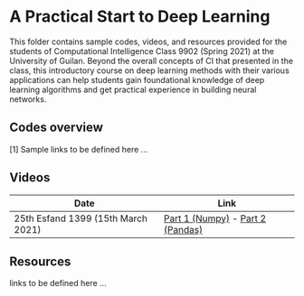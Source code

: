 # A Practical Start to Deep Learning

This folder contains sample codes, videos, and resources provided for the students of Computational Intelligence Class 9902 (Spring 2021) at the University of Guilan. Beyond the overall concepts of CI that presented in the class, this introductory course on deep learning methods with their various applications can help students gain foundational knowledge of deep learning algorithms and get practical experience in building neural networks.

## Codes overview
[1] Sample
links to be defined here ...

## Videos

| Date | Link |
| ------------ | ------------ |
| 25th Esfand 1399 (15th March 2021) | [Part 1 (Numpy)](https://drive.google.com/file/d/1N36plgEhD2WiiDxju-DXCcdb8_3bcO70/view?usp=sharing "Part 1 (Numpy)") - [Part 2 (Pandas)](https://drive.google.com/file/d/1DcMvc_jFhH_5hqelLM62IIf9go0hdSV_/view?usp=sharing "Part 2 (Pandas)") |

## Resources
links to be defined here ...
